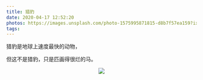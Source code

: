```yaml
---
title: 猎豹
date: 2020-04-17 12:52:20
photos: https://images.unsplash.com/photo-1575995871815-d8b7f57ea159?ixlib=rb-1.2.1&ixid=eyJhcHBfaWQiOjEyMDd9&auto=format&fit=crop&w=1084&q=80
tags:
---
```


猎豹是地球上速度最快的动物，

但这不是猎豹，只是匹画得很烂的马。

<div align=center>

![](/xxx.jpg)


